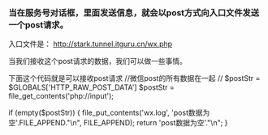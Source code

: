 ### 当在服务号对话框，里面发送信息，就会以post方式向入口文件发送一个post请求。

入口文件是：
http://stark.tunnel.itguru.cn/wx.php


当我们接收这个post请求的数据，我们可以做一些事情。


下面这个代码就是可以接收post请求
//微信post的所有数据在一起
// $postStr = $GLOBALS['HTTP_RAW_POST_DATA']
$postStr = file_get_contents('php://input');



if (empty($postStr)) {
	file_put_contents('wx.log', 'post数据为空'.FILE_APPEND."\n", FILE_APPEND);
	return 'post数据为空'."\n";
}